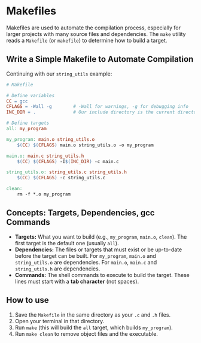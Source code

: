 # Makefiles

Makefiles are used to automate the compilation process, especially for larger projects with many source files and dependencies. The `make` utility reads a `Makefile` (or `makefile`) to determine how to build a target.

## Write a Simple Makefile to Automate Compilation

Continuing with our `string_utils` example:

```makefile
# Makefile

# Define variables
CC = gcc
CFLAGS = -Wall -g        # -Wall for warnings, -g for debugging info
INC_DIR = .              # Our include directory is the current directory

# Define targets
all: my_program

my_program: main.o string_utils.o
    $(CC) $(CFLAGS) main.o string_utils.o -o my_program

main.o: main.c string_utils.h
    $(CC) $(CFLAGS) -I$(INC_DIR) -c main.c

string_utils.o: string_utils.c string_utils.h
    $(CC) $(CFLAGS) -c string_utils.c

clean:
    rm -f *.o my_program
```

## Concepts: Targets, Dependencies, gcc Commands

- **Targets:** What you want to build (e.g., `my_program`, `main.o`, `clean`). The first target is the default one (usually `all`).
- **Dependencies:** The files or targets that must exist or be up-to-date before the target can be built. For `my_program`, `main.o` and `string_utils.o` are dependencies. For `main.o`, `main.c` and `string_utils.h` are dependencies.
- **Commands:** The shell commands to execute to build the target. These lines must start with a **tab character** (not spaces).

## How to use

1. Save the `Makefile` in the same directory as your `.c` and `.h` files.
2. Open your terminal in that directory.
3. Run `make` (this will build the `all` target, which builds `my_program`).
4. Run `make clean` to remove object files and the executable.
